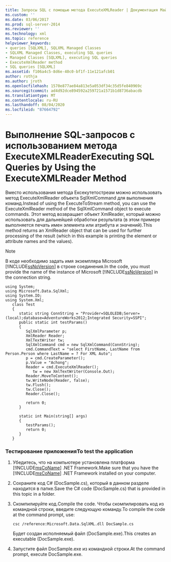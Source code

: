 ```yaml
---
title: Запросы SQL с помощью метода ExecuteXMLReader | Документация Майкрософт
ms.custom: ''
ms.date: 03/06/2017
ms.prod: sql-server-2014
ms.reviewer: ''
ms.technology: xml
ms.topic: reference
helpviewer_keywords:
- queries [SQLXML], SQLXML Managed Classes
- SQLXML Managed Classes, executing SQL queries
- Managed Classes [SQLXML], executing SQL queries
- ExecuteXmlReader method
- SQL queries [SQLXML]
ms.assetid: f106a4c5-8d6e-40c0-bf1f-11e121afcb01
author: rothja
ms.author: jroth
ms.openlocfilehash: 1570e877ae84a813e5a053df34c35d5fe840969c
ms.sourcegitcommit: ad4d92dce894592a259721a1571b1d8736abacdb
ms.translationtype: MT
ms.contentlocale: ru-RU
ms.lasthandoff: 08/04/2020
ms.locfileid: "87664792"
---
```

# <a name="executing-sql-queries-by-using-the-executexmlreader-method"></a><span data-ttu-id="52edc-102">Выполнение SQL-запросов с использованием метода ExecuteXMLReader</span><span class="sxs-lookup"><span data-stu-id="52edc-102">Executing SQL Queries by Using the ExecuteXMLReader Method</span></span>
  <span data-ttu-id="52edc-103">Вместо использования метода Ексекутетостреам можно использовать метод ExecuteXmlReader объекта SqlXmlCommand для выполнения команд.</span><span class="sxs-lookup"><span data-stu-id="52edc-103">Instead of using the ExecuteToStream method, you can use the ExecuteXmlReader method of the SqlXmlCommand object to execute commands.</span></span> <span data-ttu-id="52edc-104">Этот метод возвращает объект XmlReader, который можно использовать для дальнейшей обработки результата (в этом примере выполняется печать имен элемента или атрибута и значений).</span><span class="sxs-lookup"><span data-stu-id="52edc-104">This method returns an XmlReader object that can be used for further processing of the result (which in this example is printing the element or attribute names and the values).</span></span>  
  
> [!NOTE]  
>  <span data-ttu-id="52edc-105">В коде необходимо задать имя экземпляра Microsoft [!INCLUDE[ssNoVersion](../../../includes/ssnoversion-md.md)] в строке соединения.</span><span class="sxs-lookup"><span data-stu-id="52edc-105">In the code, you must provide the name of the instance of Microsoft [!INCLUDE[ssNoVersion](../../../includes/ssnoversion-md.md)] in the connection string.</span></span>  
  
```  
using System;  
using Microsoft.Data.SqlXml;  
using System.IO;  
using System.Xml;  
   class Test  
   {  
      static string ConnString = "Provider=SQLOLEDB;Server=(local);database=AdventureWorks2012;Integrated Security=SSPI";  
      public static int testParams()  
      {  
         SqlXmlParameter p;  
         XmlReader Reader;  
         XmlTextWriter tw;  
         SqlXmlCommand cmd = new SqlXmlCommand(ConnString);  
         cmd.CommandText = "select FirstName, LastName from Person.Person where LastName = ? For XML Auto";  
         p = cmd.CreateParameter();  
         p.Value = "Achong";  
         Reader = cmd.ExecuteXmlReader();  
            tw = new XmlTextWriter(Console.Out);  
         Reader.MoveToContent();  
         tw.WriteNode(Reader, false);  
         tw.Flush();  
         tw.Close();  
         Reader.Close();  
  
         return 0;  
      }  
  
      static int Main(string[] args)  
      {  
         testParams();  
         return 0;  
      }  
   }  
```  
  
### <a name="to-test-the-application"></a><span data-ttu-id="52edc-106">Тестирование приложения</span><span class="sxs-lookup"><span data-stu-id="52edc-106">To test the application</span></span>  
  
1.  <span data-ttu-id="52edc-107">Убедитесь, что на компьютере установлена платформа [!INCLUDE[msCoName](../../../includes/msconame-md.md)] .NET Framework.</span><span class="sxs-lookup"><span data-stu-id="52edc-107">Make sure that you have the [!INCLUDE[msCoName](../../../includes/msconame-md.md)] .NET Framework installed on your computer.</span></span>  
  
2.  <span data-ttu-id="52edc-108">Сохраните код C# (DocSample.cs), который в данном разделе находится в папке.</span><span class="sxs-lookup"><span data-stu-id="52edc-108">Save the C# code (DocSample.cs) that is provided in this topic in a folder.</span></span>  
  
3.  <span data-ttu-id="52edc-109">Скомпилируйте код.</span><span class="sxs-lookup"><span data-stu-id="52edc-109">Compile the code.</span></span> <span data-ttu-id="52edc-110">Чтобы скомпилировать код из командной строки, введите следующую команду.</span><span class="sxs-lookup"><span data-stu-id="52edc-110">To compile the code at the command prompt, use:</span></span>  
  
    ```  
    csc /reference:Microsoft.Data.SqlXML.dll DocSample.cs  
    ```  
  
     <span data-ttu-id="52edc-111">Будет создан исполняемый файл (DocSample.exe).</span><span class="sxs-lookup"><span data-stu-id="52edc-111">This creates an executable (DocSample.exe).</span></span>  
  
4.  <span data-ttu-id="52edc-112">Запустите файл DocSample.exe из командной строки.</span><span class="sxs-lookup"><span data-stu-id="52edc-112">At the command prompt, execute DocSample.exe.</span></span>  
  
  
